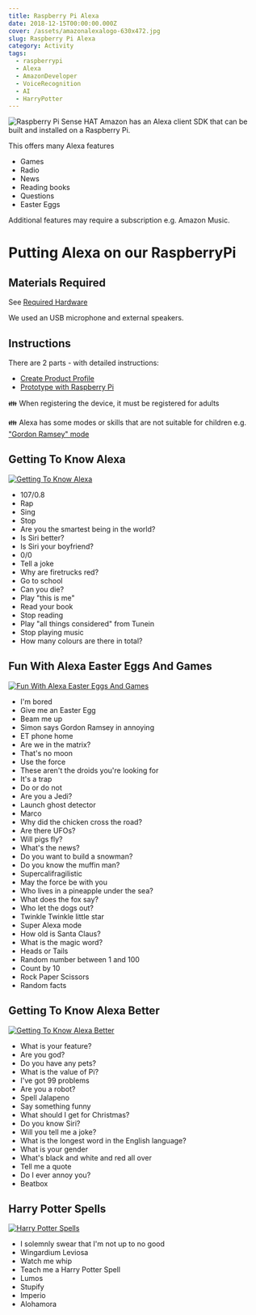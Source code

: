 ```yaml
---
title: Raspberry Pi Alexa
date: 2018-12-15T00:00:00.000Z
cover: /assets/amazonalexalogo-630x472.jpg
slug: Raspberry Pi Alexa
category: Activity
tags:
  - raspberrypi
  - Alexa
  - AmazonDeveloper
  - VoiceRecognition
  - AI
  - HarryPotter
---
```


![Raspberry Pi Sense HAT](/assets/amazonalexalogo-630x472.jpg)
Amazon has an Alexa client SDK that can be built and installed on a Raspberry Pi. 

This offers many Alexa features
- Games
- Radio
- News
- Reading books
- Questions
- Easter Eggs

Additional features may require a subscription e.g. Amazon Music.



# Putting Alexa on our RaspberryPi
## Materials Required
See [Required Hardware](https://developer.amazon.com/docs/alexa-voice-service/required-hardware.html)

We used an USB microphone and external speakers.

## Instructions
There are 2 parts - with detailed instructions:
- [Create Product Profile ](https://developer.amazon.com/docs/alexa-voice-service/register-a-product.html)
- [Prototype with Raspberry Pi](https://developer.amazon.com/docs/alexa-voice-service/required-hardware.html)

:family: When registering the device, it must be registered for adults

:family: Alexa has some modes or skills that are not suitable for children e.g. ["Gordon Ramsey" mode](https://www.amazon.co.uk/Ground-Control-Gordon-Ramsay/dp/B0797H5D2X)


## Getting To Know Alexa
[![Getting To Know Alexa ](/assets/RaspberryPiAlexa_1-gsGZ5m5ho.jpg)](https://www.youtube.com/watch?v=1-gsGZ5m5ho)
- 107/0.8
- Rap 
- Sing
- Stop
- Are you the smartest being in the world?
- Is Siri better?
- Is Siri your boyfriend?
- 0/0
- Tell a joke
- Why are firetrucks red?
- Go to school
- Can you die?
- Play "this is me"
- Read your book
- Stop reading
- Play "all things considered" from Tunein
- Stop playing music
- How many colours are there in total?
 
## Fun With Alexa Easter Eggs And Games
[![Fun With Alexa Easter Eggs And Games ](/assets/RaspberryPiAlexa_UgN-8e1j7nU.jpg)](https://www.youtube.com/watch?v=UgN-8e1j7nU)
- I'm bored
- Give me an Easter Egg
- Beam me up
- Simon says Gordon Ramsey in annoying
- ET phone home
- Are we in the matrix?
- That's no moon
- Use the force
- These aren't the droids you're looking for
- It's a trap
- Do or do not
- Are you a Jedi?
- Launch ghost detector
- Marco
- Why did the chicken cross the road?
- Are there UFOs?
- Will pigs fly?
- What's the news?
- Do you want to build a snowman?
- Do you know the muffin man?
- Supercalifragilistic
- May the force be with you
- Who lives in a pineapple under the sea?
- What does the fox say?
- Who let the dogs out?
- Twinkle Twinkle little star
- Super Alexa mode
- How old is Santa Claus?
- What is the magic word?
- Heads or Tails
- Random number between 1 and 100
- Count by 10
- Rock Paper Scissors
- Random facts

## Getting To Know Alexa Better
[![Getting To Know Alexa Better](/assets/RaspberryPiAlexa_Pq4OO-1TDiw.jpg)](https://www.youtube.com/watch?v=Pq4OO-1TDiw)
- What is your feature?
- Are you god?
- Do you have any pets?
- What is the value of Pi?
- I've got 99 problems
- Are you a robot?
- Spell Jalapeno
- Say something funny
- What should I get for Christmas?
- Do you know Siri?
- Will you tell me a joke?
- What is the longest word in the English language?
- What is your gender
- What's black and white and red all over
- Tell me a quote
- Do I ever annoy you?
- Beatbox


## Harry Potter Spells
[![Harry Potter Spells](/assets/RaspberryPiAlexa_FGQ5DFmlDFM.jpg)](https://www.youtube.com/watch?v=FGQ5DFmlDFM)
- I solemnly swear that I'm not up to no good
- Wingardium Leviosa
- Watch me whip
- Teach me a Harry Potter Spell
- Lumos
- Stupify
- Imperio
- Alohamora

















